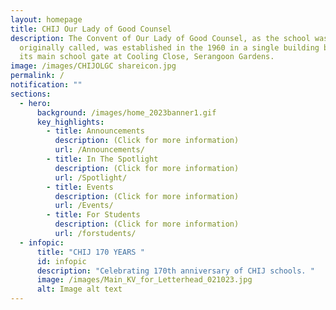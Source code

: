```yaml
---
layout: homepage
title: CHIJ Our Lady of Good Counsel
description: The Convent of Our Lady of Good Counsel, as the school was
  originally called, was established in the 1960 in a single building block with
  its main school gate at Cooling Close, Serangoon Gardens.
image: /images/CHIJOLGC shareicon.jpg
permalink: /
notification: ""
sections:
  - hero:
      background: /images/home_2023banner1.gif
      key_highlights:
        - title: Announcements
          description: (Click for more information)
          url: /Announcements/
        - title: In The Spotlight
          description: (Click for more information)
          url: /Spotlight/
        - title: Events
          description: (Click for more information)
          url: /Events/
        - title: For Students
          description: (Click for more information)
          url: /forstudents/
  - infopic:
      title: "CHIJ 170 YEARS "
      id: infopic
      description: "Celebrating 170th anniversary of CHIJ schools. "
      image: /images/Main_KV_for_Letterhead_021023.jpg
      alt: Image alt text
---
```

